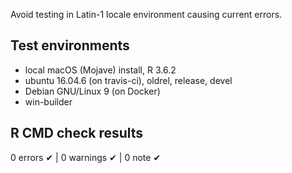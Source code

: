 Avoid testing in Latin-1 locale environment causing current errors.

## Test environments
- local macOS (Mojave) install, R 3.6.2
- ubuntu 16.04.6 (on travis-ci), oldrel, release, devel
- Debian GNU/Linux 9 (on Docker)
- win-builder

## R CMD check results

0 errors ✔ | 0 warnings ✔ | 0 note ✔
